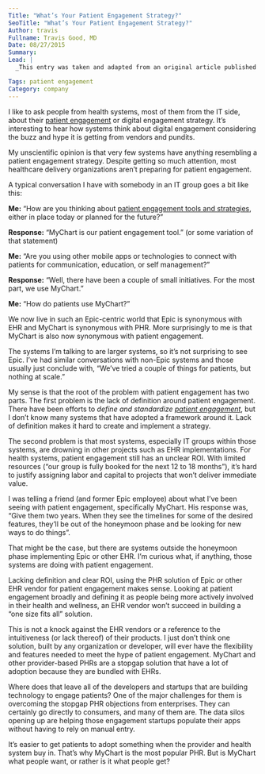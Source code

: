 ```yaml
---
Title: "What’s Your Patient Engagement Strategy?"
SeoTitle: "What’s Your Patient Engagement Strategy?"
Author: travis
Fullname: Travis Good, MD
Date: 08/27/2015
Summary: 
Lead: |
  _This entry was taken and adapted from an original article published on [HIStalk](http://histalkmobile.com/) on August 18, 2014 by [Travis Good](https://catalyze.io/travis), MD, Catalyze Co-Founder & CEO. You can read the original [here](http://histalkmobile.com/whats-your-patient-engagement-strategy/)._

Tags: patient engagement
Category: company
---
```

I like to ask people from health systems, most of them from the IT side, about their [patient engagement](https://catalyze.io/solutions/patient-engagement) or digital engagement strategy. It’s interesting to hear how systems think about digital engagement considering the buzz and hype it is getting from vendors and pundits.

My unscientific opinion is that very few systems have anything resembling a patient engagement strategy. Despite getting so much attention, most healthcare delivery organizations aren’t preparing for patient engagement.

A typical conversation I have with somebody in an IT group goes a bit like this:

**Me:** “How are you thinking about [patient engagement tools and strategies](https://catalyze.io/solutions/patient-engagement), either in place today or planned for the future?”

**Response:** “MyChart is our patient engagement tool.” (or some variation of that statement) 

**Me:** “Are you using other mobile apps or technologies to connect with patients for communication, education, or self management?”

**Response:** “Well, there have been a couple of small initiatives. For the most part, we use MyChart.” 

**Me:** “How do patients use MyChart?”

We now live in such an Epic-centric world that Epic is synonymous with EHR and MyChart is synonymous with PHR. More surprisingly to me is that MyChart is also now synonymous with patient engagement.

The systems I’m talking to are larger systems, so it’s not surprising to see Epic. I’ve had similar conversations with non-Epic systems and those usually just conclude with, “We’ve tried a couple of things for patients, but nothing at scale.”

My sense is that the root of the problem with patient engagement has two parts. The first problem is the lack of definition around patient engagement. There have been efforts to *define and standardize [patient engagement](https://catalyze.io/solutions/patient-engagement)*, but I don’t know many systems that have adopted a framework around it. Lack of definition makes it hard to create and implement a strategy.

The second problem is that most systems, especially IT groups within those systems, are drowning in other projects such as EHR implementations. For health systems, patient engagement still has an unclear ROI. With limited resources (“our group is fully booked for the next 12 to 18 months”), it’s hard to justify assigning labor and capital to projects that won’t deliver immediate value.

I was telling a friend (and former Epic employee) about what I’ve been seeing with patient engagement, specifically MyChart. His response was, “Give them two years. When they see the timelines for some of the desired features, they’ll be out of the honeymoon phase and be looking for new ways to do things”.

That might be the case, but there are systems outside the honeymoon phase implementing Epic or other EHR. I’m curious what, if anything, those systems are doing with patient engagement.

Lacking definition and clear ROI, using the PHR solution of Epic or other EHR vendor for patient engagement makes sense. Looking at patient engagement broadly and defining it as people being more actively involved in their health and wellness, an EHR vendor won’t succeed in building a “one size fits all” solution.

This is not a knock against the EHR vendors or a reference to the intuitiveness (or lack thereof) of their products. I just don’t think one solution, built by any organization or developer, will ever have the flexibility and features needed to meet the hype of patient engagement. MyChart and other provider-based PHRs are a stopgap solution that have a lot of adoption because they are bundled with EHRs.

Where does that leave all of the developers and startups that are building technology to engage patients? One of the major challenges for them is overcoming the stopgap PHR objections from enterprises. They can certainly go directly to consumers, and many of them are. The data silos opening up are helping those engagement startups populate their apps without having to rely on manual entry. 

It’s easier to get patients to adopt something when the provider and health system buy in. That’s why MyChart is the most popular PHR. But is MyChart what people want, or rather is it what people get?
